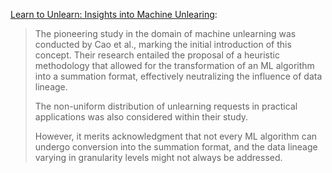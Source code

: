 
[Learn to Unlearn: Insights into Machine Unlearing](https://arxiv.org/abs/2305.07512): 

> The pioneering study in the domain of machine unlearning was conducted by Cao et al., marking the initial introduction of this concept. Their research entailed the proposal of a heuristic methodology that allowed for the transformation of an ML algorithm into a summation format, effectively neutralizing the influence of data lineage. 
> 
> The non-uniform distribution of unlearning requests in practical applications was also considered within their study. 
> 
> However, it merits acknowledgment that not every ML algorithm can undergo conversion into the summation format, and the data lineage varying in granularity levels might not always be addressed.